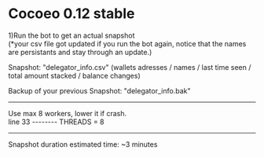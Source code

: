 # Cocoeo 0.12 stable

1)Run the bot to get an actual snapshot</br>
(*your csv file got updated if you run the bot again, notice that the names are persistants and stay through an update.)</br>


Snapshot: "delegator_info.csv" (wallets adresses / names / last time seen / total amount stacked / balance changes)</br>

Backup of your previous Snapshot: "delegator_info.bak"</br>

--------------------------------------------------------------------------------------------------------

Use max 8 workers, lower it if crash.</br>
line 33  --------   THREADS = 8

--------------------------------------------------------------------------------------------------------

Snapshot duration estimated time: ~3 minutes
